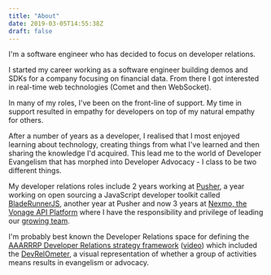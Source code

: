```yaml
---
title: "About"
date: 2019-03-05T14:55:38Z
draft: false
---
```


I'm a software engineer who has decided to focus on developer relations.

I started my career working as a software engineer building demos and SDKs for a company focusing on financial data. From there I got interested in real-time web technologies (Comet and then WebSocket).

In many of my roles, I've been on the front-line of support. My time in support resulted in empathy for developers on top of my natural empathy for others.

After a number of years as a developer, I realised that I most enjoyed learning about technology, creating things from what I've learned and then sharing the knowledge I'd acquired. This lead me to the world of Developer Evangelism that has morphed into Developer Advocacy - I class to be two different things.

My developer relations roles include 2 years working at [Pusher](https://pusher.com), a year working on open sourcing a JavaScript developer toolkit called [BladeRunnerJS](https://bladerunnerjs.org), another year at Pusher and now 3 years at [Nexmo, the Vonage API Platform](https://nexmo.com) where I have the responsibility and privilege of leading our [growing team](https://developer.nexmo.com/team).

I'm probably best known the Developer Relations space for defining the [AAARRRP Developer Relations strategy framework](https://www.leggetter.co.uk/2016/02/03/defining-developer-relations.html) ([video](https://www.youtube.com/watch?v=i7EZDYYfFmc)) which included the [DevRelOmeter](https://leggetter.github.io/devrelometer/), a visual representation of whether a group of activities means results in evangelism or advocacy.